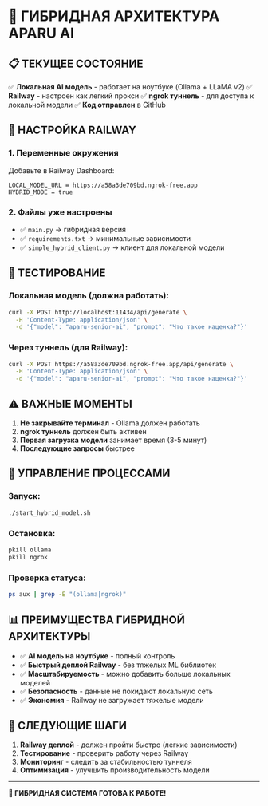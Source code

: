 # 🔄 ГИБРИДНАЯ АРХИТЕКТУРА APARU AI

## 📋 ТЕКУЩЕЕ СОСТОЯНИЕ

✅ **Локальная AI модель** - работает на ноутбуке (Ollama + LLaMA v2)
✅ **Railway** - настроен как легкий прокси
✅ **ngrok туннель** - для доступа к локальной модели
✅ **Код отправлен** в GitHub

## 🚀 НАСТРОЙКА RAILWAY

### 1. Переменные окружения
Добавьте в Railway Dashboard:
```
LOCAL_MODEL_URL = https://a58a3de709bd.ngrok-free.app
HYBRID_MODE = true
```

### 2. Файлы уже настроены
- ✅ `main.py` → гибридная версия
- ✅ `requirements.txt` → минимальные зависимости
- ✅ `simple_hybrid_client.py` → клиент для локальной модели

## 🧪 ТЕСТИРОВАНИЕ

### Локальная модель (должна работать):
```bash
curl -X POST http://localhost:11434/api/generate \
  -H 'Content-Type: application/json' \
  -d '{"model": "aparu-senior-ai", "prompt": "Что такое наценка?"}'
```

### Через туннель (для Railway):
```bash
curl -X POST https://a58a3de709bd.ngrok-free.app/api/generate \
  -H 'Content-Type: application/json' \
  -d '{"model": "aparu-senior-ai", "prompt": "Что такое наценка?"}'
```

## ⚠️ ВАЖНЫЕ МОМЕНТЫ

1. **Не закрывайте терминал** - Ollama должен работать
2. **ngrok туннель** должен быть активен
3. **Первая загрузка модели** занимает время (3-5 минут)
4. **Последующие запросы** быстрее

## 🔧 УПРАВЛЕНИЕ ПРОЦЕССАМИ

### Запуск:
```bash
./start_hybrid_model.sh
```

### Остановка:
```bash
pkill ollama
pkill ngrok
```

### Проверка статуса:
```bash
ps aux | grep -E "(ollama|ngrok)"
```

## 📊 ПРЕИМУЩЕСТВА ГИБРИДНОЙ АРХИТЕКТУРЫ

- ✅ **AI модель на ноутбуке** - полный контроль
- ✅ **Быстрый деплой Railway** - без тяжелых ML библиотек
- ✅ **Масштабируемость** - можно добавить больше локальных моделей
- ✅ **Безопасность** - данные не покидают локальную сеть
- ✅ **Экономия** - Railway не загружает тяжелые модели

## 🎯 СЛЕДУЮЩИЕ ШАГИ

1. **Railway деплой** - должен пройти быстро (легкие зависимости)
2. **Тестирование** - проверить работу через Railway
3. **Мониторинг** - следить за стабильностью туннеля
4. **Оптимизация** - улучшить производительность модели

---

**🎉 ГИБРИДНАЯ СИСТЕМА ГОТОВА К РАБОТЕ!**
